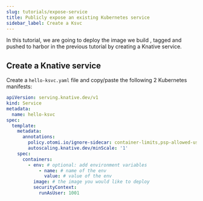```yaml
---
slug: tutorials/expose-service
title: Publicly expose an existing Kubernetes service
sidebar_label: Create a Ksvc
---
```


In this tutorial, we are going to deploy the image we build , tagged and pushed to harbor in the previous tutorial by creating a Knative service.

## Create a Knative service

Create a `hello-ksvc.yaml` file and copy/paste the following 2 Kubernetes manifests:

```yaml
apiVersion: serving.knative.dev/v1
kind: Service
metadata:
  name: hello-ksvc
spec:
  template:
    metadata:
      annotations:
        policy.otomi.io/ignore-sidecar: container-limits,psp-allowed-users
        autoscaling.knative.dev/minScale: '1'
    spec:
      containers:
        - env: # optional: add environment variables
            - name: # name of the env
              value: # value of the env
          image: # the image you would like to deploy
          securityContext:
            runAsUser: 1001
```